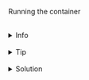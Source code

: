 Running the container

<br>
<details><summary>Info</summary>
<br>
In the hello world exercise we saw how to run a docker container based on a third-party image. The process is the same for our own images. However, as our application is a web application and we would like to see it running we need to also map the exposed 8080 port to a port on our killercoda machine. This could be any port but it will be easiest if this is 8080.

See [Docker run publish option](https://docs.docker.com/reference/cli/docker/container/run/#publish)

</details>

<br>
<details><summary>Tip</summary>
<br>
Use the docker buildx build --help command to see how to give the image a name, in docker images are tagged rather than named.
</details>

<br>
<details><summary>Solution</summary>
<br>

```plain
docker run -p 8080:8080 demo-app
```{{exec}}


Congratulations! You have run a Docker container for a Spring Boot application! By default, Spring Boot applications run on port 8080 inside the container, and we mapped that to the same port on the host by using -p on the command line.

In the Killercoda terminal tab you'll see the log output of the running container, if you want to see the Web UI of the app click on the small Hamburger icon in the top right conrner of the terminal. Choose the Traffic/Ports option and then on the Traffic Port Accessor page click the 8080 button. Take deep breath and be amazed at the simple beauty of the Hello Docker World page.

Once you've soaked in its goodness you can stop the application running with ctrl-c.


</details>
